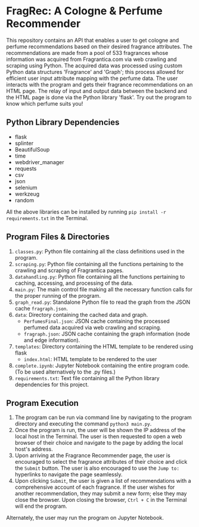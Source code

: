 # FragRec: A Cologne & Perfume Recommender
This repository contains an API that enables a user to get cologne and perfume recommendations based on their desired fragrance attributes. The recommendations are made from a pool of 533 fragrances whose information was acquired from Fragrantica.com via web crawling and scraping using Python. The acquired data was processed using custom Python data structures 'Fragrance' and 'Graph'; this process allowed for efficient user input attribute mapping with the perfume data. The user interacts with the program and gets their fragrance recommendations on an HTML page. The relay of input and output data between the backend and the HTML page is done via the Python library 'flask'. Try out the program to know which perfume suits you! 

## Python Library Dependencies
- flask
- splinter
- BeautifulSoup
- time
- webdriver_manager
- requests
- csv
- json
- selenium
- werkzeug
- random

All the above libraries can be installed by running ``pip install -r requirements.txt`` in the Terminal.

## Program Files & Directories
1. ``classes.py``: Python file containing all the class definitions used in the program.
2. ``scraping.py``: Python file containing all the functions pertaining to the crawling and scraping of Fragrantica pages.
3. ``datahandling.py``: Python file containing all the functions pertaining to caching, accessing, and processing of the data.
4. ``main.py``: The main control file making all the necessary function calls for the proper running of the program.
5. ``graph_read.py``: Standalone Python file to read the graph from the JSON cache ``fragraph.json``.
5. ``data``: Directory containing the cached data and graph.
    - ``PerfumesFinal.json``: JSON cache containing the processed perfumed data acquired via web crawling and scraping.
    - ``fragraph.json``: JSON cache containing the graph information (node and edge information).
6. ``templates``: Directory containing the HTML template to be rendered using flask
    - ``index.html``: HTML template to be rendered to the user
7. ``complete.ipynb``: Jupyter Notebook containing the entire program code. (To be used alternatively to the .py files.)
8. ``requirements.txt``: Text file containing all the Python library dependencies for this project.

## Program Execution
1. The program can be run via command line by navigating to the program directory and executing the command ``python3 main.py``.
2. Once the program is run, the user will be shown the IP address of the local host in the Terminal. The user is then requested to open a web browser of their choice and navigate to the page by adding the local host's address.
3. Upon arriving at the Fragrance Recommender page, the user is encouraged to select the fragrance attributes of their choice and click the `Submit` button. The user is also encouraged to use the `Jump to:` hyperlinks to navigate the page seamlessly.
4. Upon clicking `Submit`, the user is given a list of recommendations with a comprehensive account of each fragrance. If the user wishes for another recommendation, they may submit a new form; else they may close the browser. Upon closing the browser, ``Ctrl + C`` in the Terminal will end the program.

Alternately, the user may run the program on Jupyter Notebook.
